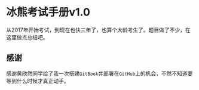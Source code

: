 # 冰熊考试手册v1.0
从2017年开始考试，到现在也快三年了，也算个大龄考生了。题目做了不少，在这里做点总结吧。

## 感谢

感谢黄欣然同学给了我一次搭建`GitBook`并部署在`GitHub`上的机会，不然不知道要等到什么时候才真正动手。
